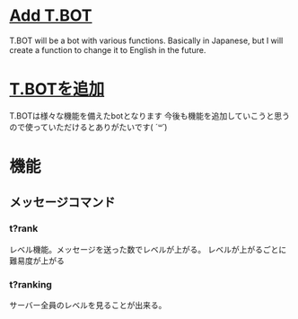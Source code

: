 # [Add T.BOT](https://discord.com/api/oauth2/authorize?client_id=1013533769485000816&permissions=8&scope=bot%20applications.commands)
T.BOT will be a bot with various functions.
Basically in Japanese, but I will create a function to change it to English in the future.
# [T.BOTを追加](https://discord.com/api/oauth2/authorize?client_id=1013533769485000816&permissions=8&scope=bot%20applications.commands)
T.BOTは様々な機能を備えたbotとなります
今後も機能を追加していこうと思うので使っていただけるとありがたいです( *´꒳`*)

# 機能
## メッセージコマンド
### t?rank
レベル機能。メッセージを送った数でレベルが上がる。
レベルが上がるごとに難易度が上がる
### t?ranking
サーバー全員のレベルを見ることが出来る。
